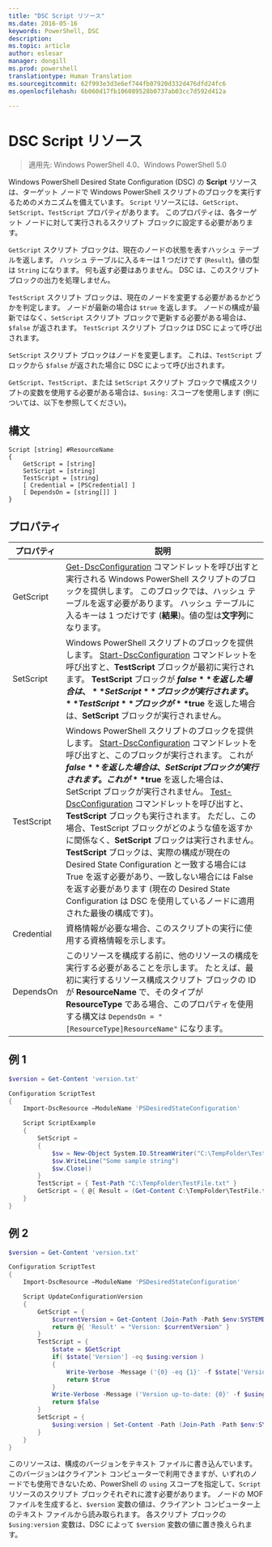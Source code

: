 ```yaml
---
title: "DSC Script リソース"
ms.date: 2016-05-16
keywords: PowerShell, DSC
description: 
ms.topic: article
author: eslesar
manager: dongill
ms.prod: powershell
translationtype: Human Translation
ms.sourcegitcommit: 62f993e3d3e6ef744fb07920d332d476dfd24fc6
ms.openlocfilehash: 6b060d17fb106089528b0737ab03cc7d592d412a

---
```


# DSC Script リソース

 
> 適用先: Windows PowerShell 4.0、Windows PowerShell 5.0

Windows PowerShell Desired State Configuration (DSC) の **Script** リソースは、ターゲット ノードで Windows PowerShell スクリプトのブロックを実行するためのメカニズムを備えています。 `Script` リソースには、`GetScript`、`SetScript`、`TestScript` プロパティがあります。 このプロパティは、各ターゲット ノードに対して実行されるスクリプト ブロックに設定する必要があります。 

`GetScript` スクリプト ブロックは、現在のノードの状態を表すハッシュ テーブルを返します。 ハッシュ テーブルに入るキーは 1 つだけです (`Result`)。値の型は `String` になります。 何も返す必要はありません。 DSC は、このスクリプト ブロックの出力を処理しません。

`TestScript` スクリプト ブロックは、現在のノードを変更する必要があるかどうかを判定します。 ノードが最新の場合は `$true` を返します。 ノードの構成が最新ではなく、`SetScript` スクリプト ブロックで更新する必要がある場合は、`$false` が返されます。 `TestScript` スクリプト ブロックは DSC によって呼び出されます。

`SetScript` スクリプト ブロックはノードを変更します。 これは、`TestScript` ブロックから `$false` が返された場合に DSC によって呼び出されます。

`GetScript`、`TestScript`、または `SetScript` スクリプト ブロックで構成スクリプトの変数を使用する必要がある場合は、`$using:` スコープを使用します (例については、以下を参照してください)。


## 構文

```
Script [string] #ResourceName
{
    GetScript = [string]
    SetScript = [string]
    TestScript = [string]
    [ Credential = [PSCredential] ]
    [ DependsOn = [string[]] ]
}
```

## プロパティ

|  プロパティ  |  説明   | 
|---|---| 
| GetScript| [Get-DscConfiguration](https://technet.microsoft.com/en-us/library/dn407379.aspx) コマンドレットを呼び出すと実行される Windows PowerShell スクリプトのブロックを提供します。 このブロックでは、ハッシュ テーブルを返す必要があります。 ハッシュ テーブルに入るキーは 1 つだけです (**結果**)。値の型は**文字列**になります。| 
| SetScript| Windows PowerShell スクリプトのブロックを提供します。 [Start-DscConfiguration](https://technet.microsoft.com/en-us/library/dn521623.aspx) コマンドレットを呼び出すと、**TestScript** ブロックが最初に実行されます。 **TestScript** ブロックが **$false** を返した場合は、**SetScript** ブロックが実行されます。 **TestScript** ブロックが **$true** を返した場合は、**SetScript** ブロックが実行されません。| 
| TestScript| Windows PowerShell スクリプトのブロックを提供します。 [Start-DscConfiguration](https://technet.microsoft.com/en-us/library/dn521623.aspx) コマンドレットを呼び出すと、このブロックが実行されます。 これが **$false** を返した場合は、SetScript ブロックが実行されます。 これが **$true** を返した場合は、SetScript ブロックが実行されません。 [Test-DscConfiguration](https://technet.microsoft.com/en-us/library/dn407382.aspx) コマンドレットを呼び出すと、**TestScript** ブロックも実行されます。 ただし、この場合、TestScript ブロックがどのような値を返すかに関係なく、**SetScript** ブロックは実行されません。 **TestScript** ブロックは、実際の構成が現在の Desired State Configuration と一致する場合には True を返す必要があり、一致しない場合には False を返す必要があります  (現在の Desired State Configuration は DSC を使用しているノードに適用された最後の構成です)。| 
| Credential| 資格情報が必要な場合、このスクリプトの実行に使用する資格情報を示します。| 
| DependsOn| このリソースを構成する前に、他のリソースの構成を実行する必要があることを示します。 たとえば、最初に実行するリソース構成スクリプト ブロックの ID が **ResourceName** で、そのタイプが **ResourceType** である場合、このプロパティを使用する構文は `DependsOn = "[ResourceType]ResourceName"` になります。

## 例 1
```powershell
$version = Get-Content 'version.txt'

Configuration ScriptTest
{
    Import-DscResource –ModuleName 'PSDesiredStateConfiguration'

    Script ScriptExample
    {
        SetScript = 
        { 
            $sw = New-Object System.IO.StreamWriter("C:\TempFolder\TestFile.txt")
            $sw.WriteLine("Some sample string")
            $sw.Close()
        }
        TestScript = { Test-Path "C:\TempFolder\TestFile.txt" }
        GetScript = { @{ Result = (Get-Content C:\TempFolder\TestFile.txt) } }          
    }
}
```

## 例 2
```powershell
$version = Get-Content 'version.txt'

Configuration ScriptTest
{
    Import-DscResource –ModuleName 'PSDesiredStateConfiguration'

    Script UpdateConfigurationVersion
    {
        GetScript = { 
            $currentVersion = Get-Content (Join-Path -Path $env:SYSTEMDRIVE -ChildPath 'version.txt')
            return @{ 'Result' = "Version: $currentVersion" }
        }          
        TestScript = { 
            $state = $GetScript
            if( $state['Version'] -eq $using:version )
            {
                Write-Verbose -Message ('{0} -eq {1}' -f $state['Version'],$using:version)
                return $true
            }
            Write-Verbose -Message ('Version up-to-date: {0}' -f $using:version)
            return $false
        }
        SetScript = { 
            $using:version | Set-Content -Path (Join-Path -Path $env:SYSTEMDRIVE -ChildPath 'version.txt')
        }
    }
}
```

このリソースは、構成のバージョンをテキスト ファイルに書き込んでいます。 このバージョンはクライアント コンピューターで利用できますが、いずれのノードでも使用できないため、PowerShell の `using` スコープを指定して、`Script` リソースのスクリプト ブロックそれぞれに渡す必要があります。 ノードの MOF ファイルを生成すると、`$version` 変数の値は、クライアント コンピューター上のテキスト ファイルから読み取られます。 各スクリプト ブロックの `$using:version` 変数は、DSC によって `$version` 変数の値に置き換えられます。




<!--HONumber=Sep16_HO3-->


